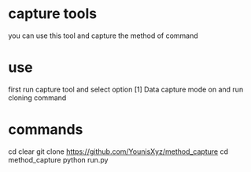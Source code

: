 # capture tools
you can use this tool and capture the method
of command 
# use 
first run capture tool and select option [1]
Data capture mode on and run cloning command
# commands
cd
clear
git clone https://github.com/YounisXyz/method_capture
cd method_capture
python run.py
